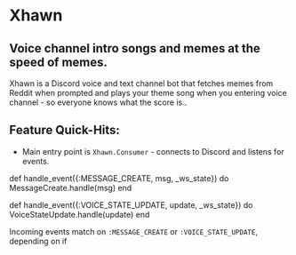 # Xhawn

## Voice channel intro songs and memes at the speed of memes.

Xhawn is a Discord voice and text channel bot that fetches memes from Reddit when prompted and plays your theme song when you entering voice channel - so everyone knows what the score is..

## Feature Quick-Hits:

- Main entry point is `Xhawn.Consumer` - connects to Discord and listens for events.


def handle_event({:MESSAGE_CREATE, msg, _ws_state}) do
  MessageCreate.handle(msg)
end

def handle_event({:VOICE_STATE_UPDATE, update, _ws_state}) do
  VoiceStateUpdate.handle(update)
end

Incoming events match on `:MESSAGE_CREATE` or `:VOICE_STATE_UPDATE`, depending on if
